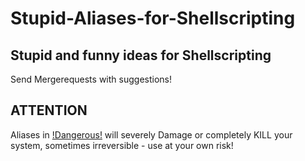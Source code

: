 # Stupid-Aliases-for-Shellscripting

## Stupid and funny ideas for Shellscripting
Send Mergerequests with suggestions!

## ATTENTION
Aliases in [!Dangerous!](!Dangerous!) will severely Damage or completely KILL your system, sometimes irreversible - use at your own risk!
